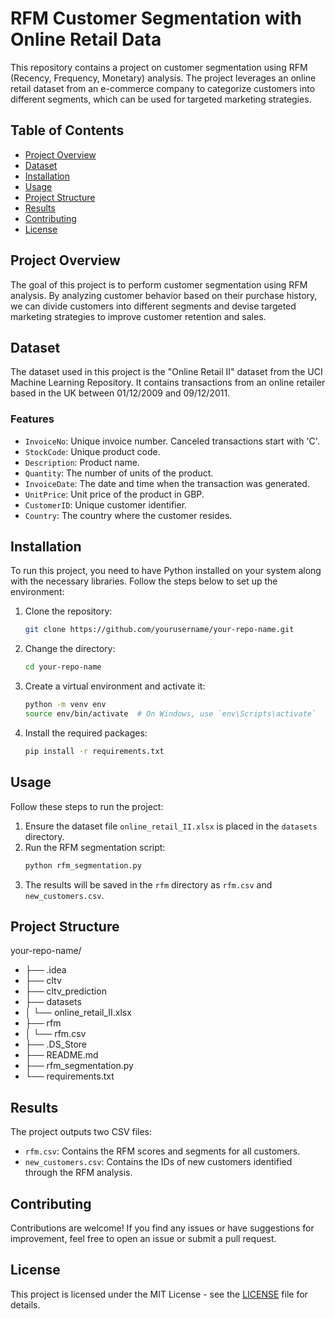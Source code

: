 # RFM Customer Segmentation with Online Retail Data

This repository contains a project on customer segmentation using RFM (Recency, Frequency, Monetary) analysis. The project leverages an online retail dataset from an e-commerce company to categorize customers into different segments, which can be used for targeted marketing strategies.

## Table of Contents

- [Project Overview](#project-overview)
- [Dataset](#dataset)
- [Installation](#installation)
- [Usage](#usage)
- [Project Structure](#project-structure)
- [Results](#results)
- [Contributing](#contributing)
- [License](#license)

## Project Overview

The goal of this project is to perform customer segmentation using RFM analysis. By analyzing customer behavior based on their purchase history, we can divide customers into different segments and devise targeted marketing strategies to improve customer retention and sales.

## Dataset

The dataset used in this project is the "Online Retail II" dataset from the UCI Machine Learning Repository. It contains transactions from an online retailer based in the UK between 01/12/2009 and 09/12/2011.

### Features

- `InvoiceNo`: Unique invoice number. Canceled transactions start with 'C'.
- `StockCode`: Unique product code.
- `Description`: Product name.
- `Quantity`: The number of units of the product.
- `InvoiceDate`: The date and time when the transaction was generated.
- `UnitPrice`: Unit price of the product in GBP.
- `CustomerID`: Unique customer identifier.
- `Country`: The country where the customer resides.

## Installation

To run this project, you need to have Python installed on your system along with the necessary libraries. Follow the steps below to set up the environment:

1. Clone the repository:
    ```sh
    git clone https://github.com/yourusername/your-repo-name.git
    ```
2. Change the directory:
    ```sh
    cd your-repo-name
    ```
3. Create a virtual environment and activate it:
    ```sh
    python -m venv env
    source env/bin/activate  # On Windows, use `env\Scripts\activate`
    ```
4. Install the required packages:
    ```sh
    pip install -r requirements.txt
    ```

## Usage

Follow these steps to run the project:

1. Ensure the dataset file `online_retail_II.xlsx` is placed in the `datasets` directory.
2. Run the RFM segmentation script:
    ```sh
    python rfm_segmentation.py
    ```
3. The results will be saved in the `rfm` directory as `rfm.csv` and `new_customers.csv`.

## Project Structure

your-repo-name/
- ├── .idea 
- ├── cltv 
- ├── cltv_prediction 
- ├── datasets 
- │ └── online_retail_II.xlsx 
- ├── rfm
- │ └── rfm.csv 
- ├── .DS_Store 
- ├── README.md 
- ├── rfm_segmentation.py 
- └── requirements.txt


## Results

The project outputs two CSV files:
- `rfm.csv`: Contains the RFM scores and segments for all customers.
- `new_customers.csv`: Contains the IDs of new customers identified through the RFM analysis.

## Contributing

Contributions are welcome! If you find any issues or have suggestions for improvement, feel free to open an issue or submit a pull request.

## License

This project is licensed under the MIT License - see the [LICENSE](LICENSE) file for details.
